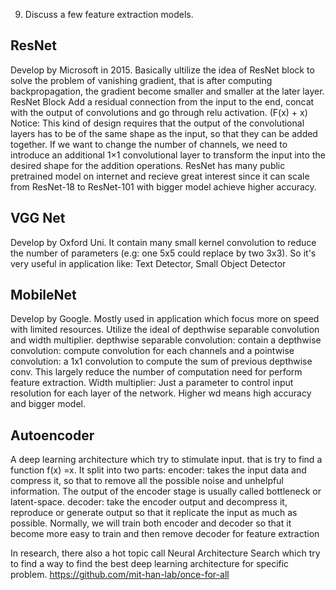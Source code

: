 9.  Discuss a few feature extraction models.
## ResNet
Develop by Microsoft in 2015. 
Basically ultilize the idea of ResNet block to solve the problem of vanishing gradient, that is after computing backpropagation, the gradient become smaller and smaller at the later layer.
ResNet Block
Add a residual connection from the input to the end, concat with the output of convolutions and go through relu activation. (F(x) + x)
Notice: This kind of design requires that the output of the convolutional layers has to be of the same shape as the input, so that they can be added together. If we want to change the number of channels, we need to introduce an additional 1×1 convolutional layer to transform the input into the desired shape for the addition operations.
ResNet has many public pretrained model on internet and recieve great interest since it can scale from ResNet-18 to ResNet-101 with bigger model achieve higher accuracy.

## VGG Net
Develop by Oxford Uni. 
It contain many small kernel convolution to reduce the number of parameters (e.g: one 5x5 could replace by two 3x3). So it's very useful in application like: Text Detector, Small Object Detector

## MobileNet
Develop by Google. 
Mostly used in application which focus more on speed with limited resources. Utilize the ideal of depthwise separable convolution and width multiplier.
depthwise separable convolution: contain a depthwise convolution: compute convolution for each channels and a pointwise convolution: a 1x1 convolution to compute the sum of previous depthwise conv.
This largely reduce the number of computation need for perform feature extraction.
Width multiplier: Just a parameter to control input resolution for each layer of the network. Higher wd means high accuracy and bigger model.

## Autoencoder
A deep learning architecture which try to stimulate input. that is try to find a function f(x) =x. It split into two parts:
encoder: takes the input data and compress it, so that to remove all the possible noise and unhelpful information. The output of the encoder stage is usually called bottleneck or latent-space.
decoder: take the encoder output and decompress it, reproduce or generate output so that it replicate the input as much as possible. 
Normally, we will train both encoder and decoder so that it become more easy to train and then remove decoder for feature extraction


In research, there also a hot topic call Neural Architecture Search which try to find a way to find the best deep learning architecture for specific problem. https://github.com/mit-han-lab/once-for-all





